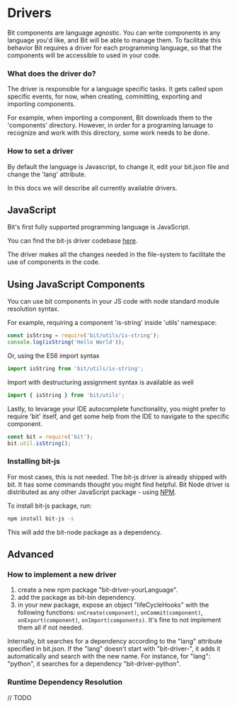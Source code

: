 # Drivers

Bit components are language agnostic. You can write components in any language you'd like, and Bit will be able to manage them. To facilitate this behavior Bit requires a driver for each programming language, so that the components will be accessible to used in your code.

### What does the driver do?

The driver is responsible for a language specific tasks. It gets called upon specific events, for now, when creating, committing, exporting and importing components.

For example, when importing a component, Bit downloads them to the 'components' directory. However, in order for a programing lanuage to recognize and work with this directory, some work needs to be done. 

### How to set a driver

By default the language is Javascript, to change it, edit your bit.json file and change the 'lang' attribute.


In this docs we will describe all currently available drivers.

## JavaScript

Bit's first fully supported programming language is JavaScript.

You can find the bit-js driver codebase [here](https://github.com/teambit/bit-js).

The driver makes all the changes needed in the file-system to facilitate the use of components in the code.


## Using JavaScript Components

You can use bit components in your JS code with node standard module resolution syntax.

For example, requiring a component 'is-string' inside 'utils' namespace:
```js
const isString = require('bit/utils/is-string');
console.log(isString('Hello World'));
```

Or, using the ES6 import syntax
```js
import isString from 'bit/utils/is-string';
```

Import with destructuring assignment syntax is available as well
```js
import { isString } from 'bit/utils';
``` 

Lastly, to levarage your IDE autocomplete functionality, you might prefer to require 'bit' itself, and get some help from the IDE to navigate to the specific component.
```js
const bit = require('bit');
bit.util.isString();
```

### Installing bit-js

For most cases, this is not needed. The bit-js driver is already shipped with bit. It has some commands thought you might find helpful.
Bit Node driver is distributed as any other JavaScript package - using [NPM](https://www.npmjs.com/package/bit-node).

To install bit-js package, run:

```sh
npm install bit-js -s
```

This will add the bit-node package as a dependency.

## Advanced

### How to implement a new driver

1) create a new npm package "bit-driver-yourLanguage".
2) add the package as bit-bin dependency.
3) in your new package, expose an object "lifeCycleHooks" with the following functions: `onCreate(component)`, `onCommit(component)`, `onExport(component)`, `onImport(components)`. It's fine to not implement them all if not needed.

Internally, bit searches for a dependency according to the "lang" attribute specified in bit.json. If the "lang" doesn't start with "bit-driver-", it adds it automatically and search with the new name. For instance, for "lang": "python", it searches for a dependency "bit-driver-python". 
 

### Runtime Dependency Resolution

// TODO
